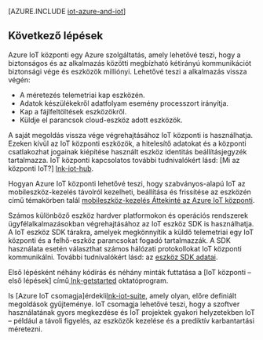 <properties
 pageTitle="Az Internet a elhárításukhoz Azure megoldások |} Microsoft Azure"
 description="A minta megoldási, és hogyan vonatkozik Azure IoT központi eszköz SDK és előre definiált megoldások Azure IoT egy áttekintése"
 services="iot-hub"
 documentationCenter=""
 authors="dominicbetts"
 manager="timlt"
 editor=""/>

<tags
 ms.service="iot-hub"
 ms.devlang="na"
 ms.topic="get-started-article"
 ms.tgt_pltfrm="na"
 ms.workload="na"
 ms.date="10/05/2016"
 ms.author="dobett"/>

[AZURE.INCLUDE [iot-azure-and-iot](../../includes/iot-azure-and-iot.md)]

## <a name="next-steps"></a>Következő lépések

Azure IoT központi egy Azure szolgáltatás, amely lehetővé teszi, hogy a biztonságos és az alkalmazás közötti megbízható kétirányú kommunikációt biztonsági vége és eszközök milliónyi. Lehetővé teszi a alkalmazás vissza végén:

- A méretezés telemetriai kap eszközén.
- Adatok készülékekről adatfolyam esemény processzort irányítja.
- Kap a fájlfeltöltések eszközökről.
- Küldje el parancsok cloud-eszköz adott eszközök.

A saját megoldás vissza vége végrehajtásához IoT központi is használhatja. Ezeken kívül az IoT központi eszközök, a hitelesítő adatokat és a központi csatlakozhat jogainak kiépítése használt eszköz identitás beállításjegyzék tartalmazza. IoT központi kapcsolatos további tudnivalókért lásd: [Mi az központi IoT?] [lnk-iot-hub].

Hogyan Azure IoT központi lehetővé teszi, hogy szabványos-alapú IoT az mobileszköz-kezelés távolról kezelheti, beállítása és frissítése az eszközén című témakörben talál [mobileszköz-kezelés Áttekinté az Azure IoT központi][lnk-device-management].

Számos különböző eszköz hardver platformokon és operációs rendszerek ügyfélalkalmazásokban végrehajtásához az IoT eszköz SDK is használhatja. A IoT eszköz SDK tárakra, amelyek megkönnyítik a küldő telemetriai egy IoT központi és a felhő-eszköz parancsokat fogadó tartalmazzák. A SDK használata esetén választhat számos hálózati protokollokat IoT központi kommunikálni. További tudnivalókért lásd: az [eszköz SDK adatai][lnk-device-sdks].

Első lépésként néhány kódírás és néhány minták futtatása a [IoT központi – első lépések] című[ lnk-getstarted] oktatóprogram.

Is [Azure IoT csomagja]érdekli[lnk-iot-suite], amely olyan, előre definiált megoldások gyűjteménye. IoT csomagja lehetővé teszi, hogy a szoftver használatának gyors megkezdése és IoT projektek gyakori helyzetekben IoT – például a távoli figyelés, az eszközök kezelése és a prediktív karbantartási méretezni.

[lnk-getstarted]: iot-hub-csharp-csharp-getstarted.md
[lnk-device-sdks]: https://github.com/Azure/azure-iot-sdks/blob/master/readme.md
[lnk-iot-hub]: iot-hub-what-is-iot-hub.md
[lnk-iot-suite]: https://azure.microsoft.com/documentation/suites/iot-suite/
[lnk-iotdev]: https://azure.microsoft.com/develop/iot/
[lnk-device-management]: iot-hub-device-management-overview.md